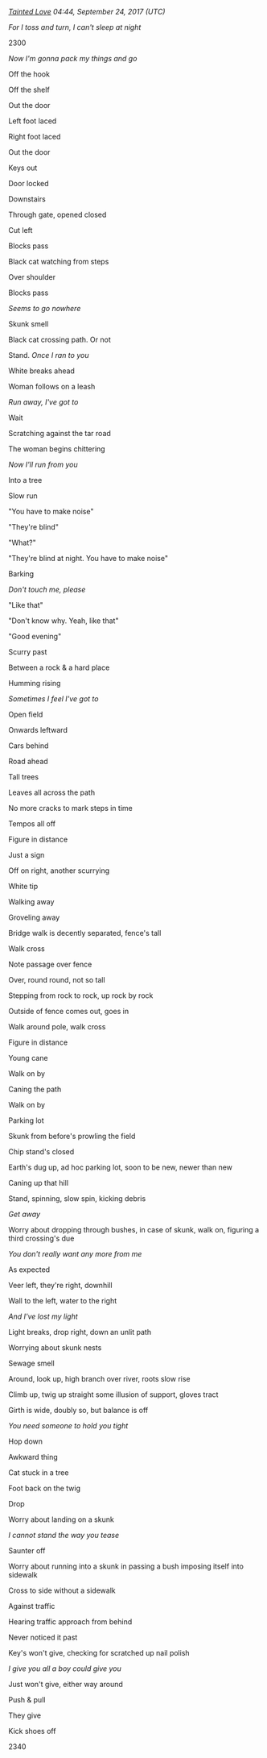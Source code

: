 *[Tainted Love](https://lyrics.wikia.com/wiki/Soft_Cell:Tainted_Love) 04:44, September 24, 2017 (UTC)*

*For I toss and turn, I can't sleep at night*

2300

*Now I'm gonna pack my things and go*

Off the hook

Off the shelf

Out the door

Left foot laced

Right foot laced

Out the door

Keys out

Door locked

Downstairs

Through gate, opened closed

Cut left

Blocks pass

Black cat watching from steps

Over shoulder

Blocks pass

*Seems to go nowhere*

Skunk smell

Black cat crossing path. Or not

Stand. *Once I ran to you*

White breaks ahead

Woman follows on a leash

*Run away, I've got to*

Wait

Scratching against the tar road

The woman begins chittering

*Now I'll run from you*

Into a tree

Slow run

"You have to make noise"

"They're blind"

"What?"

"They're blind at night. You have to make noise"

Barking

*Don't touch me, please*

"Like that"

"Don't know why. Yeah, like that"

"Good evening"

Scurry past

Between a rock & a hard place

Humming rising

*Sometimes I feel I've got to*

Open field

Onwards leftward

Cars behind

Road ahead

Tall trees

Leaves all across the path

No more cracks to mark steps in time

Tempos all off

Figure in distance

Just a sign

Off on right, another scurrying

White tip

Walking away

Groveling away

Bridge walk is decently separated, fence's tall

Walk cross

Note passage over fence

Over, round round, not so tall

Stepping from rock to rock, up rock by rock

Outside of fence comes out, goes in

Walk around pole, walk cross

Figure in distance

Young cane

Walk on by

Caning the path

Walk on by

Parking lot

Skunk from before's prowling the field

Chip stand's closed

Earth's dug up, ad hoc parking lot, soon to be new, newer than new

Caning up that hill

Stand, spinning, slow spin, kicking debris

*Get away*

Worry about dropping through bushes, in case of skunk, walk on, figuring a third crossing's due

*You don't really want any more from me*

As expected

Veer left, they're right, downhill

Wall to the left, water to the right

*And I've lost my light*

Light breaks, drop right, down an unlit path

Worrying about skunk nests

Sewage smell

Around, look up, high branch over river, roots slow rise

Climb up, twig up straight some illusion of support, gloves tract

Girth is wide, doubly so, but balance is off

*You need someone to hold you tight*

Hop down

Awkward thing

Cat stuck in a tree

Foot back on the twig

Drop

Worry about landing on a skunk

*I cannot stand the way you tease*

Saunter off

Worry about running into a skunk in passing a bush imposing itself into sidewalk

Cross to side without a sidewalk

Against traffic

Hearing traffic approach from behind

Never noticed it past

Key's won't give, checking for scratched up nail polish

*I give you all a boy could give you*

Just won't give, either way around

Push & pull

They give

Kick shoes off

2340

